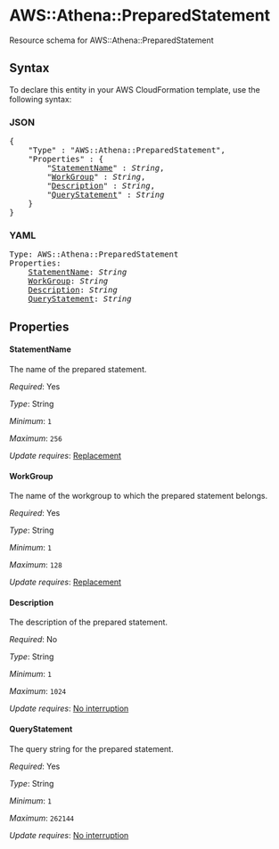 # AWS::Athena::PreparedStatement

Resource schema for AWS::Athena::PreparedStatement

## Syntax

To declare this entity in your AWS CloudFormation template, use the following syntax:

### JSON

<pre>
{
    "Type" : "AWS::Athena::PreparedStatement",
    "Properties" : {
        "<a href="#statementname" title="StatementName">StatementName</a>" : <i>String</i>,
        "<a href="#workgroup" title="WorkGroup">WorkGroup</a>" : <i>String</i>,
        "<a href="#description" title="Description">Description</a>" : <i>String</i>,
        "<a href="#querystatement" title="QueryStatement">QueryStatement</a>" : <i>String</i>
    }
}
</pre>

### YAML

<pre>
Type: AWS::Athena::PreparedStatement
Properties:
    <a href="#statementname" title="StatementName">StatementName</a>: <i>String</i>
    <a href="#workgroup" title="WorkGroup">WorkGroup</a>: <i>String</i>
    <a href="#description" title="Description">Description</a>: <i>String</i>
    <a href="#querystatement" title="QueryStatement">QueryStatement</a>: <i>String</i>
</pre>

## Properties

#### StatementName

The name of the prepared statement. 

_Required_: Yes

_Type_: String

_Minimum_: <code>1</code>

_Maximum_: <code>256</code>

_Update requires_: [Replacement](https://docs.aws.amazon.com/AWSCloudFormation/latest/UserGuide/using-cfn-updating-stacks-update-behaviors.html#update-replacement)

#### WorkGroup

The name of the workgroup to which the prepared statement belongs. 

_Required_: Yes

_Type_: String

_Minimum_: <code>1</code>

_Maximum_: <code>128</code>

_Update requires_: [Replacement](https://docs.aws.amazon.com/AWSCloudFormation/latest/UserGuide/using-cfn-updating-stacks-update-behaviors.html#update-replacement)

#### Description

The description of the prepared statement. 

_Required_: No

_Type_: String

_Minimum_: <code>1</code>

_Maximum_: <code>1024</code>

_Update requires_: [No interruption](https://docs.aws.amazon.com/AWSCloudFormation/latest/UserGuide/using-cfn-updating-stacks-update-behaviors.html#update-no-interrupt)

#### QueryStatement

The query string for the prepared statement. 

_Required_: Yes

_Type_: String

_Minimum_: <code>1</code>

_Maximum_: <code>262144</code>

_Update requires_: [No interruption](https://docs.aws.amazon.com/AWSCloudFormation/latest/UserGuide/using-cfn-updating-stacks-update-behaviors.html#update-no-interrupt)

